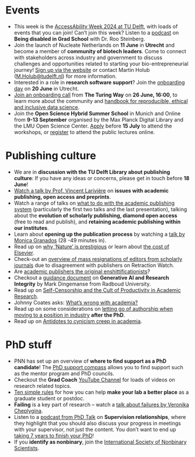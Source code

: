 
# Events

-	This week is the [AccessAbility Week 2024 at TU Delft](https://www.tudelft.nl/evenementen/2024/tu-delft/06-jun/accessability-week-2024), with loads of events that you can join! 
Can’t join this week? 
Listen to a [podcast]( https://open.spotify.com/episode/5wtoD8cldKg6SN5X30BA4H?si=a275bb34f123403d) on **Being disabled in Grad School** with Dr. Roo Steinberg.
-	Join the launch of Nucleate Netherlands on **11 June** in **Utrecht** and become a member of **community of biotech leaders**. 
Come to connect with stakeholders across industry and government to discuss challenges and opportunities related to starting your bio-entrepreneurial journey! 
[Sign up via the website](https://lu.ma/launchNL) or contact Martin Holub (M.Holub@tudelft.nl) for more information.  
-	Interested in a role in **research software support**? 
Join the [onboarding day](https://www.eventbrite.nl/e/onboarding-in-research-software-support-tickets-887590315527) on **20 June** in Utrecht.
- [Join an onboarding call](https://turing-uk.zoom.us/meeting/register/tJModOGrrjsqGNBzlCAk1vTzQodlkji6zl6E) from **The Turing Way** on **26 June, 16:00**, to learn more about the community and [handbook for reproducible, ethical and inclusive data science](https://the-turing-way.netlify.app/index.html). 
-	Join the **Open Science Hybrid Summer School** in Munich and Online from **9-13 September** organised by the Max Planck Digital Library and the LMU Open Science Center. 
[Apply]( https://surveys.osc.lmu.de/OpenScienceSummerSchool2024) before **15 July** to attend the workshops, or [register](https://www.pretix.osc.lmu.de/lmu-osc/SS24/) to attend the public lectures online. 

# Publishing culture

-	We are in **discussion with the TU Delft Library about publishing culture**: If you have any ideas or concerns, please get in touch before **18 June**! 
-	[Watch a talk by Prof. Vincent Larivière](https://youtu.be/KlGpQ-YKr-g?feature=shared&t=151) on **issues with academic publishing, open access and preprints**.
-	Watch a range of talks on [what to do with the academic publishing system](https://www.youtube.com/watch?v=XmttiQnlJfw) (particularly the first two talks and the last presentation), talking about the **evolution of scholarly publishing, diamond open access** (free to read and publish), and **retaining academic publishing within our institutes**. 
-	Learn about **opening up the publication process** by watching a [talk by Monica Granados](https://www.youtube.com/watch?v=34Ip-c8ROpk&t=1680s) (28 -49 minutes in).
-	Read up on [why ‘Nature’ is prestigious](https://etiennefd.substack.com/p/why-is-nature-prestigious) or learn about [the cost of Elsevier](https://telescoper.blog/2023/03/08/the-cost-of-elsevier/).
-	Check-out an [overview of mass resignations of editors from scholarly journals]( https://retractionwatch.com/the-retraction-watch-mass-resignations-list/) due to disagreement with publishers on Retraction Watch.
-	Are [academic publishers the original enshittificationists](https://medium.com/@m.b.wall/academic-publishers-the-original-enshittificationists-62f8b1f9544c)?
-	Checkout a [guidance document](https://doi.org/10.31219/osf.io/2c48n) on **Generative AI and Research Integrity** by Mark Dingemanse from Radboud University. 
-	Read up on [Self-Censorship and the Cult of Productivity in Academic Research](http://www.johannesjaeger.eu/blog/self-censorship-and-the-cult-of-productivity-in-academic-research).
-	Johnny Coates asks: [What’s wrong with academia?](https://medium.com/@jonathon.a.coates/whats-wrong-with-academia-9d5c8efdec94)
-	Read up on some considerations on [letting go of authorship when moving to a position in industry](https://science-latte.com/2022/05/23/i-voluntarily-gave-up-authorship/) **after the PhD**. 
-	Read up on [Antidotes to cynicism creep in academia](https://eiko-fried.com/antidotes-to-cynicism-creep/).

# PhD stuff

-	PNN has set up an overview of **where to find support as a PhD candidate**! 
The [PhD support compass](https://hetpnn.nl/kennisbank/phd-support-compass/) allows you to find support such as the mentor program and PhD councils.
-	Checkout the **Grad Coach** [YouTube Channel]( https://www.youtube.com/channel/UCHac4-z13FBSD-ue8Jt40Eg) for loads of videos on research related topics. 
-	[Ten simple rules](https://doi.org/10.1371/journal.pcbi.1010673) for how you can help **make your lab a better place** as a graduate student or postdoc.
-	**Failing** is a key part of research – watch a [talk about failures by Veronika Cheplygina](https://www.youtube.com/watch?v=oXWrPnMp0-Y&list=PLVso6Qs8PLCilHWqKcT8kN-Sxdu3JRUPc&index=6).
-	Listen to a [podcast from PhD Talk](https://open.spotify.com/episode/12Yy5WpCfKCZw8ONM8Rvyh?si=b25d2100725640d1) on **Supervision relationships**, where they highlight that you should also discuss your progress in meetings with your supervisor, not just the content. 
You don’t want to end up [taking 7 years to finish your PhD](https://intranet.tudelft.nl/-/personal-perspectives-on-phd-in-4-an-interview-with-esther-plomp)!
-	If you **identify as nonbinary**, join the [International Society of Nonbinary Scientists](https://isnbs.org/join/).
